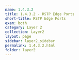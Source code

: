 ```yaml
---
name: 1.4.3.2
title: 1.4.3.2 - RSTP Edge Ports
short-title: RSTP Edge Ports
exam: both
category: Layer 2
collection: Layer2
layout: page
sidebar: layer2_sidebar
permalink: 1.4.3.2.html
folder: layer2
---
```

